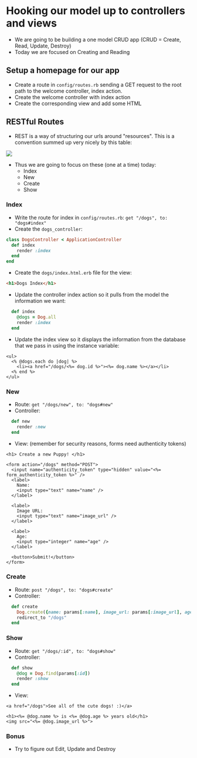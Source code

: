 # Hooking our model up to controllers and views

- We are going to be building a one model CRUD app (CRUD = Create, Read, Update, Destroy)
- Today we are focused on Creating and Reading

## Setup a homepage for our app
- Create a route in `config/routes.rb` sending a GET request to the root path to the welcome controller, index action.
- Create the welcome controller with index action
- Create the corresponding view and add some HTML

## RESTful Routes

- REST is a way of structuring our urls around "resources". This is a convention summed up very nicely by this table:

![](http://s30.postimg.org/6mb90jldt/routes.png)

- Thus we are going to focus on these (one at a time) today:
  - Index
  - New
  - Create
  - Show

### Index

- Write the route for index in `config/routes.rb`: `get "/dogs", to: "dogs#index"`
- Create the `dogs_controller`:
```ruby
class DogsController < ApplicationController
  def index
    render :index
  end
end
```

- Create the `dogs/index.html.erb` file for the view:
```html
<h1>Dogs Index</h1>
```

- Update the controller index action so it pulls from the model the information we want:
```ruby
  def index
    @dogs = Dog.all
    render :index
  end
```

- Update the index view so it displays the information from the database that we pass in using the instance variable:
```erb
<ul>
  <% @dogs.each do |dog| %>
    <li><a href="/dogs/<%= dog.id %>"><%= dog.name %></a></li>
  <% end %>
</ul>
```

### New
- Route: `get "/dogs/new", to: "dogs#new"`
- Controller:
```ruby
  def new
    render :new
  end
```
- View: (remember for security reasons, forms need authenticity tokens)
```erb
<h1> Create a new Puppy! </h1>

<form action="/dogs" method="POST">
  <input name="authenticity_token" type="hidden" value="<%= form_authenticity_token %>" />
  <label>
    Name:
    <input type="text" name="name" />
  </label>

  <label>
    Image URL:
    <input type="text" name="image_url" />
  </label>

  <label>
    Age:
    <input type="integer" name="age" />
  </label>

  <button>Submit!</button>
</form>
```

### Create

- Route: `post "/dogs", to: "dogs#create"`
- Controller: 
```ruby
  def create
    Dog.create({name: params[:name], image_url: params[:image_url], age: params[:age].to_i})
    redirect_to "/dogs" 
  end
```

### Show
- Route: `get "/dogs/:id", to: "dogs#show"`
- Controller:
```ruby
  def show
    @dog = Dog.find(params[:id])
    render :show
  end
```
- View:
```erb
<a href="/dogs">See all of the cute dogs! :)</a>

<h1><%= @dog.name %> is <%= @dog.age %> years old</h1>
<img src="<%= @dog.image_url %>">
```

### Bonus
- Try to figure out Edit, Update and Destroy